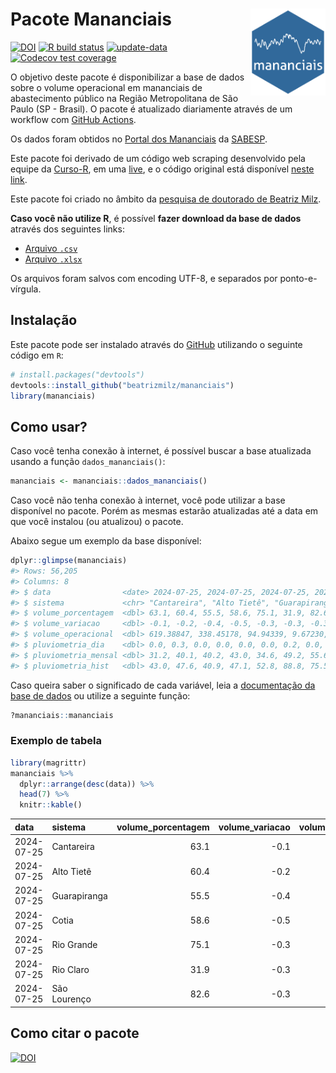 
<!-- README.md is generated from README.Rmd. Please edit that file -->

# Pacote Mananciais <img src="man/figures/hexlogo.png" align="right" width = "120px"/>

<!-- badges: start -->

[![DOI](https://zenodo.org/badge/DOI/10.5281/zenodo.4733056.svg)](https://doi.org/10.5281/zenodo.4733056)
[![R build
status](https://github.com/beatrizmilz/mananciais/workflows/R-CMD-check/badge.svg)](https://github.com/beatrizmilz/mananciais/actions)
[![update-data](https://github.com/beatrizmilz/mananciais/actions/workflows/2-update_data.yaml/badge.svg)](https://github.com/beatrizmilz/mananciais/actions/workflows/2-update_data.yaml)
[![Codecov test
coverage](https://codecov.io/gh/beatrizmilz/mananciais/branch/master/graph/badge.svg)](https://codecov.io/gh/beatrizmilz/mananciais?branch=master)
<!-- badges: end -->

O objetivo deste pacote é disponibilizar a base de dados sobre o volume
operacional em mananciais de abastecimento público na Região
Metropolitana de São Paulo (SP - Brasil). O pacote é atualizado
diariamente através de um workflow com [GitHub
Actions](https://github.com/beatrizmilz/mananciais/actions).

Os dados foram obtidos no [Portal dos
Mananciais](http://mananciais.sabesp.com.br/Situacao) da
[SABESP](http://site.sabesp.com.br/site/Default.aspx).

Este pacote foi derivado de um código web scraping desenvolvido pela
equipe da [Curso-R](https://www.curso-r.com/), em uma
[live](https://youtu.be/jvZIxrMmOcQ), e o código original está
disponível [neste
link](https://github.com/curso-r/lives/blob/master/drafts/20200730_scraper_sabesp.R).

Este pacote foi criado no âmbito da [pesquisa de doutorado de Beatriz
Milz](https://beatrizmilz.github.io/tese/).

**Caso você não utilize R**, é possível **fazer download da base de
dados** através dos seguintes links:

- [Arquivo
  `.csv`](https://github.com/beatrizmilz/mananciais/raw/master/inst/extdata/mananciais.csv)
- [Arquivo
  `.xlsx`](https://github.com/beatrizmilz/mananciais/blob/master/inst/extdata/mananciais.xlsx?raw=true)

Os arquivos foram salvos com encoding UTF-8, e separados por
ponto-e-vírgula.

## Instalação

Este pacote pode ser instalado através do [GitHub](https://github.com/)
utilizando o seguinte código em `R`:

``` r
# install.packages("devtools")
devtools::install_github("beatrizmilz/mananciais")
library(mananciais)
```

## Como usar?

Caso você tenha conexão à internet, é possível buscar a base atualizada
usando a função `dados_mananciais()`:

``` r
mananciais <- mananciais::dados_mananciais() 
```

Caso você não tenha conexão à internet, você pode utilizar a base
disponível no pacote. Porém as mesmas estarão atualizadas até a data em
que você instalou (ou atualizou) o pacote.

Abaixo segue um exemplo da base disponível:

``` r
dplyr::glimpse(mananciais)
#> Rows: 56,205
#> Columns: 8
#> $ data                <date> 2024-07-25, 2024-07-25, 2024-07-25, 2024-07-25, 2…
#> $ sistema             <chr> "Cantareira", "Alto Tietê", "Guarapiranga", "Cotia…
#> $ volume_porcentagem  <dbl> 63.1, 60.4, 55.5, 58.6, 75.1, 31.9, 82.6, 63.2, 60…
#> $ volume_variacao     <dbl> -0.1, -0.2, -0.4, -0.5, -0.3, -0.3, -0.3, -0.2, -0…
#> $ volume_operacional  <dbl> 619.38847, 338.45178, 94.94339, 9.67230, 84.27581,…
#> $ pluviometria_dia    <dbl> 0.0, 0.3, 0.0, 0.0, 0.0, 0.0, 0.2, 0.0, 0.2, 0.2, …
#> $ pluviometria_mensal <dbl> 31.2, 40.1, 40.2, 43.0, 34.6, 49.2, 55.6, 31.2, 39…
#> $ pluviometria_hist   <dbl> 43.0, 47.6, 40.9, 47.1, 52.8, 88.8, 75.5, 43.0, 47…
```

Caso queira saber o significado de cada variável, leia a [documentação
da base de
dados](https://beatrizmilz.github.io/mananciais/reference/mananciais.html)
ou utilize a seguinte função:

``` r
?mananciais::mananciais
```

### Exemplo de tabela

``` r
library(magrittr)
mananciais %>% 
  dplyr::arrange(desc(data)) %>% 
  head(7) %>%
  knitr::kable()
```

| data       | sistema      | volume_porcentagem | volume_variacao | volume_operacional | pluviometria_dia | pluviometria_mensal | pluviometria_hist |
|:-----------|:-------------|-------------------:|----------------:|-------------------:|-----------------:|--------------------:|------------------:|
| 2024-07-25 | Cantareira   |               63.1 |            -0.1 |          619.38847 |              0.0 |                31.2 |              43.0 |
| 2024-07-25 | Alto Tietê   |               60.4 |            -0.2 |          338.45178 |              0.3 |                40.1 |              47.6 |
| 2024-07-25 | Guarapiranga |               55.5 |            -0.4 |           94.94339 |              0.0 |                40.2 |              40.9 |
| 2024-07-25 | Cotia        |               58.6 |            -0.5 |            9.67230 |              0.0 |                43.0 |              47.1 |
| 2024-07-25 | Rio Grande   |               75.1 |            -0.3 |           84.27581 |              0.0 |                34.6 |              52.8 |
| 2024-07-25 | Rio Claro    |               31.9 |            -0.3 |            4.35661 |              0.0 |                49.2 |              88.8 |
| 2024-07-25 | São Lourenço |               82.6 |            -0.3 |           73.32972 |              0.2 |                55.6 |              75.5 |

## Como citar o pacote

[![DOI](https://zenodo.org/badge/DOI/10.5281/zenodo.4733056.svg)](https://doi.org/10.5281/zenodo.4733056)
